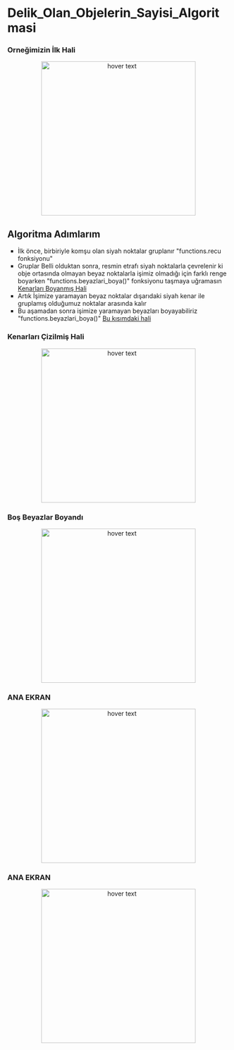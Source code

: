 # Delik_Olan_Objelerin_Sayisi_Algoritmasi

### Orneğimizin İlk Hali
<p align="center" id="id_1">
  <img src="https://user-images.githubusercontent.com/82450697/116828362-e7fd7380-aba6-11eb-8c63-420808ba9e7f.png" width="350" title="hover text">
</p>

## Algoritma Adımlarım

<ul type="square">
  <li>İlk önce, birbiriyle komşu olan siyah noktalar gruplanır "functions.recu fonksiyonu"</li>
  <li>Gruplar Belli olduktan sonra, resmin etrafı siyah noktalarla çevrelenir ki obje ortasında olmayan beyaz noktalarla işimiz olmadığı için farklı renge boyarken "functions.beyazlari_boya()" fonksiyonu taşmaya uğramasın <a href = "#id_2">Kenarları Boyanmış Hali</a></li>
  <li>Artık İşimize yaramayan beyaz noktalar dışarıdaki siyah kenar ile gruplamış olduğumuz noktalar arasında kalır</li>
  <li>Bu aşamadan sonra işimize yaramayan beyazları boyayabiliriz "functions.beyazlari_boya()" <a href = "#id_3">Bu kısımdaki hali</a></li>
</ul>
 
 <h3 id="id_2"> Kenarları Çizilmiş Hali</h3>
<p align="center">
  <img src="https://user-images.githubusercontent.com/82450697/116828368-f21f7200-aba6-11eb-89ab-032f16751aab.png" width="350" title="hover text">
</p>

 <h3 id="id_3"> Boş Beyazlar Boyandı</h3>
<p align="center" id="id_3">
  <img src="https://user-images.githubusercontent.com/82450697/116828373-fc417080-aba6-11eb-94a1-396ea7b97720.jpg" width="350" title="hover text">
</p>

### ANA EKRAN
<p align="center" id="id_4">
  <img src="https://user-images.githubusercontent.com/82450697/116828386-0f544080-aba7-11eb-942b-0c0935af4acd.jpg" width="350" title="hover text">
</p>

### ANA EKRAN
<p align="center" id="id_5">
  <img src="https://user-images.githubusercontent.com/82450697/116828392-17ac7b80-aba7-11eb-99de-918577e82927.PNG" width="350" title="hover text">
</p>


